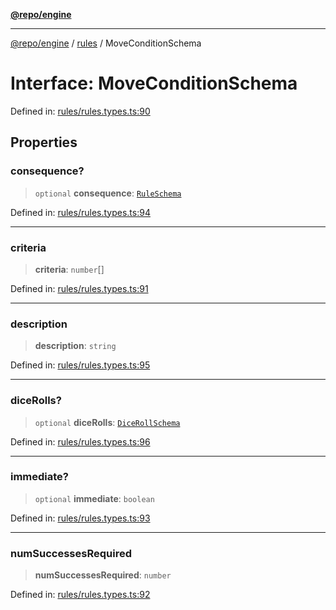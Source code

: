 [**@repo/engine**](../../README.md)

---

[@repo/engine](../../modules.md) / [rules](../README.md) / MoveConditionSchema

# Interface: MoveConditionSchema

Defined in: [rules/rules.types.ts:90](https://github.com/alexqguo/drinking-board-game-v3/blob/423d7f07a24c1ecc390d54885c4978f1235ed349/packages/engine/src/rules/rules.types.ts#L90)

## Properties

### consequence?

> `optional` **consequence**: [`RuleSchema`](../type-aliases/RuleSchema.md)

Defined in: [rules/rules.types.ts:94](https://github.com/alexqguo/drinking-board-game-v3/blob/423d7f07a24c1ecc390d54885c4978f1235ed349/packages/engine/src/rules/rules.types.ts#L94)

---

### criteria

> **criteria**: `number`[]

Defined in: [rules/rules.types.ts:91](https://github.com/alexqguo/drinking-board-game-v3/blob/423d7f07a24c1ecc390d54885c4978f1235ed349/packages/engine/src/rules/rules.types.ts#L91)

---

### description

> **description**: `string`

Defined in: [rules/rules.types.ts:95](https://github.com/alexqguo/drinking-board-game-v3/blob/423d7f07a24c1ecc390d54885c4978f1235ed349/packages/engine/src/rules/rules.types.ts#L95)

---

### diceRolls?

> `optional` **diceRolls**: [`DiceRollSchema`](DiceRollSchema.md)

Defined in: [rules/rules.types.ts:96](https://github.com/alexqguo/drinking-board-game-v3/blob/423d7f07a24c1ecc390d54885c4978f1235ed349/packages/engine/src/rules/rules.types.ts#L96)

---

### immediate?

> `optional` **immediate**: `boolean`

Defined in: [rules/rules.types.ts:93](https://github.com/alexqguo/drinking-board-game-v3/blob/423d7f07a24c1ecc390d54885c4978f1235ed349/packages/engine/src/rules/rules.types.ts#L93)

---

### numSuccessesRequired

> **numSuccessesRequired**: `number`

Defined in: [rules/rules.types.ts:92](https://github.com/alexqguo/drinking-board-game-v3/blob/423d7f07a24c1ecc390d54885c4978f1235ed349/packages/engine/src/rules/rules.types.ts#L92)
